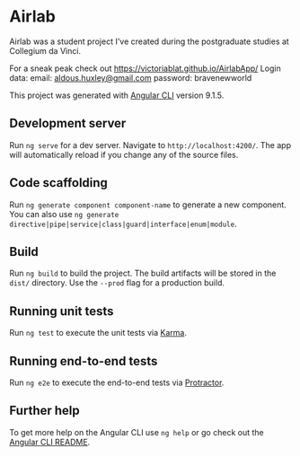 # Airlab

Airlab was a student project I've created during the postgraduate studies at Collegium da Vinci.

For a sneak peak check out https://victoriablat.github.io/AirlabApp/
Login data: 
email: aldous.huxley@gmail.com
    password: bravenewworld
    
This project was generated with [Angular CLI](https://github.com/angular/angular-cli) version 9.1.5.






## Development server

Run `ng serve` for a dev server. Navigate to `http://localhost:4200/`. The app will automatically reload if you change any of the source files.

## Code scaffolding

Run `ng generate component component-name` to generate a new component. You can also use `ng generate directive|pipe|service|class|guard|interface|enum|module`.

## Build

Run `ng build` to build the project. The build artifacts will be stored in the `dist/` directory. Use the `--prod` flag for a production build.

## Running unit tests

Run `ng test` to execute the unit tests via [Karma](https://karma-runner.github.io).

## Running end-to-end tests

Run `ng e2e` to execute the end-to-end tests via [Protractor](http://www.protractortest.org/).

## Further help

To get more help on the Angular CLI use `ng help` or go check out the [Angular CLI README](https://github.com/angular/angular-cli/blob/master/README.md).

